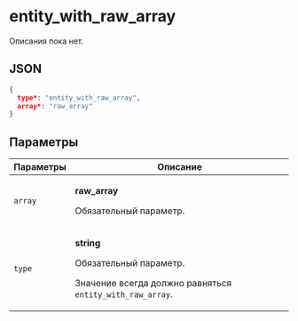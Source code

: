 # entity_with_raw_array
Описания пока нет.

## JSON
```json
{
  type*: "entity_with_raw_array",
  array*: "raw_array"
}
```

## Параметры
| Параметры | Описание |
| --- | --- |
| `array` | <p>**raw_array**</p><p>Обязательный параметр.</p> |
| `type` | <p>**string**</p><p>Обязательный параметр.</p><p>Значение всегда должно равняться `entity_with_raw_array`.</p> |
